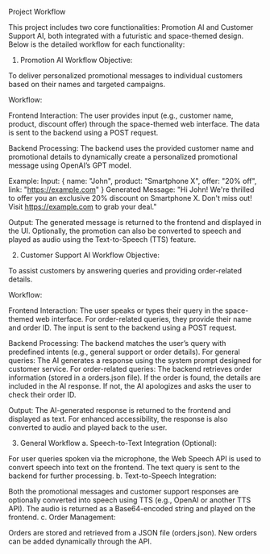 Project Workflow

This project includes two core functionalities: Promotion AI and Customer Support AI, both integrated with a futuristic and space-themed design. Below is the detailed workflow for each functionality:



1. Promotion AI Workflow
Objective:

To deliver personalized promotional messages to individual customers based on their names and targeted campaigns.

Workflow:

Frontend Interaction:
The user provides input (e.g., customer name, product, discount offer) through the space-themed web interface.
The data is sent to the backend using a POST request.

Backend Processing:
The backend uses the provided customer name and promotional details to dynamically create a personalized promotional message using OpenAI’s GPT model.


Example:
Input: { name: "John", product: "Smartphone X", offer: "20% off", link: "https://example.com" }
Generated Message: "Hi John! We're thrilled to offer you an exclusive 20% discount on Smartphone X. Don't miss out! Visit https://example.com to grab your deal."


Output:
The generated message is returned to the frontend and displayed in the UI.
Optionally, the promotion can also be converted to speech and played as audio using the Text-to-Speech (TTS) feature.



2. Customer Support AI Workflow
Objective:

To assist customers by answering queries and providing order-related details.

Workflow:

Frontend Interaction:
The user speaks or types their query in the space-themed web interface.
For order-related queries, they provide their name and order ID.
The input is sent to the backend using a POST request.


Backend Processing:
The backend matches the user’s query with predefined intents (e.g., general support or order details).
For general queries:
The AI generates a response using the system prompt designed for customer service.
For order-related queries:
The backend retrieves order information (stored in a orders.json file).
If the order is found, the details are included in the AI response.
If not, the AI apologizes and asks the user to check their order ID.


Output:
The AI-generated response is returned to the frontend and displayed as text.
For enhanced accessibility, the response is also converted to audio and played back to the user.




3. General Workflow
a. Speech-to-Text Integration (Optional):

For user queries spoken via the microphone, the Web Speech API is used to convert speech into text on the frontend.
The text query is sent to the backend for further processing.
b. Text-to-Speech Integration:

Both the promotional messages and customer support responses are optionally converted into speech using TTS (e.g., OpenAI or another TTS API).
The audio is returned as a Base64-encoded string and played on the frontend.
c. Order Management:

Orders are stored and retrieved from a JSON file (orders.json).
New orders can be added dynamically through the API.
